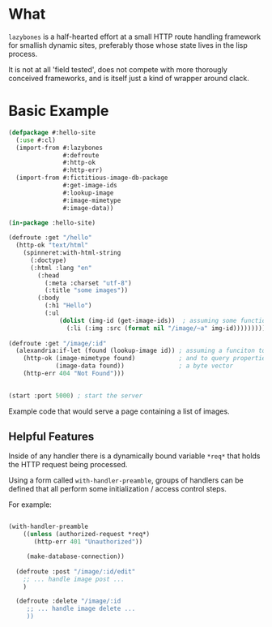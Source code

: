 # What

`lazybones` is a half-hearted effort at a small HTTP route handling
framework for smallish dynamic sites, preferably those whose state
lives in the lisp process.

It is not at all 'field tested', does not compete with more thorougly
conceived frameworks, and is itself just a kind of wrapper around
clack.

# Basic Example

``` lisp
(defpackage #:hello-site
  (:use #:cl)
  (import-from #:lazybones
               #:defroute 
               #:http-ok
               #:http-err)
  (import-from #:fictitious-image-db-package
               #:get-image-ids
               #:lookup-image
               #:image-mimetype
               #:image-data))
               
(in-package :hello-site)

(defroute :get "/hello"
  (http-ok "text/html"
    (spinneret:with-html-string
      (:doctype)
      (:html :lang "en"
        (:head 
          (:meta :charset "utf-8")
          (:title "some images"))
        (:body 
          (:h1 "Hello")
          (:ul
              (dolist (img-id (get-image-ids))  ; assuming some function to get ids
                (:li (:img :src (format nil "/image/~a" img-id))))))))))
            
(defroute :get "/image/:id"
  (alexandria:if-let (found (lookup-image id)) ; assuming a funciton to lookup images
    (http-ok (image-mimetype found)            ; and to query properties
             (image-data found))               ; a byte vector
    (http-err 404 "Not Found")))
    

(start :port 5000) ; start the server 

```

Example code that would serve a page containing a list of images.

## Helpful Features

Inside of any handler there is a dynamically bound variable `*req*`
that holds the HTTP request being processed.

Using a form called `with-handler-preamble`, groups of handlers can be
defined that all perform some initialization / access control steps.

For example:

``` lisp

(with-handler-preamble 
    ((unless (authorized-request *req*)
       (http-err 401 "Unauthorized"))

     (make-database-connection))
  
  (defroute :post "/image/:id/edit" 
    ;; ... handle image post ...
    )

  (defroute :delete "/image/:id
     ;; ... handle image delete ...
     ))

```
